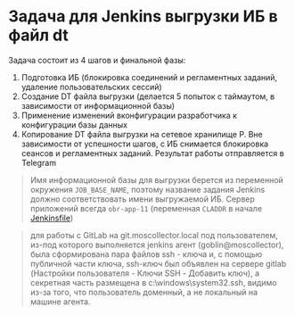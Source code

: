 ﻿# Задача для Jenkins выгрузки ИБ в файл dt

Задача состоит из 4 шагов и финальной фазы:

1. Подготовка ИБ (блокировка соединений и регламентных заданий, удаление пользовательских сессий)
2. Создание DT файла выгрузки (делается 5 попыток с таймаутом, в зависимости от информационной базы)
3. Применение изменений вконфигурации разработчика к конфигурации базы данных
4. Копирование DT файла выгрузки на сетевое хранилище
P. Вне зависимости от успешности шагов, с ИБ снимается блокировка сеансов и регламентных заданий. Результат работы отправляется в Telegram



> Имя информационной базы для выгрузки берется из переменной окружения `JOB_BASE_NAME`, поэтому название задания Jenkins должно соответствовать имени выгружаемой ИБ. Сервер приложений всегда `obr-app-11` (переменная `CLADDR` в начале [Jenkinsfile](https://github.com/vsuh/DUMB_IB/blob/6dd00375771e77c3490916c6bdb01c02ff387427/src/Jenkinsfile#L9))

> для работы с GitLab на git.moscollector.local под пользователем, 
из-под которого выполняется jenkins агент (goblin@moscollector), 
была сформирована пара файлов ssh - ключа и, с помощью публичной 
части ключа, ssh-ключ был объявлен на сервере gitlab 
(Настройки пользователя - Ключи SSH - Добавить ключ), 
а секретная часть размещена в c:\windows\system32\.ssh, 
видимо из-за того, что пользователь доменный, а не локальный 
на машине агента.
